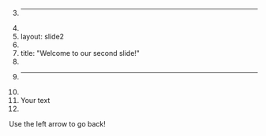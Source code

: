 3.	---
4.	
5.	layout: slide2
6.	
7.	title: "Welcome to our second slide!"
8.	
9.	---
10.	
11.	Your text
12.	
Use the left arrow to go back!
